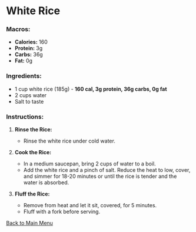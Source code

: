 # White Rice

### Macros:
- **Calories:** 160
- **Protein:** 3g
- **Carbs:** 36g
- **Fat:** 0g

### Ingredients:
- 1 cup white rice (185g) - **160 cal, 3g protein, 36g carbs, 0g fat**
- 2 cups water
- Salt to taste

### Instructions:
1. **Rinse the Rice:**
   - Rinse the white rice under cold water.

2. **Cook the Rice:**
   - In a medium saucepan, bring 2 cups of water to a boil.
   - Add the white rice and a pinch of salt. Reduce the heat to low, cover, and simmer for 18-20 minutes or until the rice is tender and the water is absorbed.

3. **Fluff the Rice:**
   - Remove from heat and let it sit, covered, for 5 minutes.
   - Fluff with a fork before serving.

[Back to Main Menu](../README.md)
